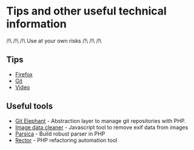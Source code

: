 # Tips and other useful technical information

/!\ /!\ /!\ Use at your own risks /!\ /!\ /!\

## Tips

* [Firefox](firefox.md)
* [Git](git.md)
* [Video](video.md)

## Useful tools
* [Git Elephant](https://github.com/matteosister/GitElephant) - Abstraction layer to manage git repositories with PHP.
* [Image data cleaner](https://github.com/codepo8/image-data-cleaner) - Javascript tool to remove exif data from images
* [Parsica](https://parsica.verraes.net/) - Build robust parser in PHP
* [Rector](https://getrector.org/) - PHP refactoring automation tool
